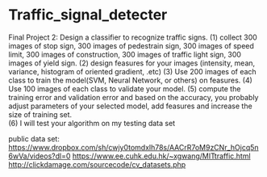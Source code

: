 # Traffic_signal_detecter
Final Project 2: 
Design a classifier to recognize traffic signs. 
(1) collect 300 images of stop sign, 300 images of pedestrain sign, 300 images of speed limit, 300 images of construction, 300 images of traffic light sign, 300 images of yield sign. 
(2) design feasures for your images (intensity, mean, variance, histogram of oriented gradient, .etc)
(3) Use 200 images of each class to train the model(SVM, Neural Network, or others) on feasures. 
(4) Use 100 images of each class to validate your model. 
(5) compute the training error and validation error and based on the accuracy, you probably adjust parameters of your selected model, add feasures and increase the size of training set.  
(6) I will test your algorithm on my testing data set

public data set: 
https://www.dropbox.com/sh/cwjy0tomdxlh78s/AACrR7oM9zCNr_hOjcq5n6wVa/videos?dl=0
https://www.ee.cuhk.edu.hk/~xgwang/MITtraffic.html
http://clickdamage.com/sourcecode/cv_datasets.php
